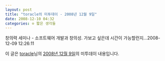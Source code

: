 ```yaml
---
layout: post
title: "toracle의 미투데이 - 2008년 12월 9일"
date: 2008-12-10 04:32
categories: ⊙ 짧은 생각들
---
```


창의력 세미나 - 소프트웨어 개발과 창의성. 가보고 싶은데 시간이 가능할런지…2008-12-09 12:26:11

이 글은 [toracle](http://me2day.net/toracle)님의 [2008년 12월 9일](http://me2day.net/toracle/2008/12/09#12:26:11)의 미투데이 내용입니다.


       
